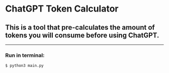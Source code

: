 # ChatGPT Token Calculator
## This is a tool that pre-calculates the amount of tokens you will consume before using ChatGPT.

---
### Run in terminal:
```bash
$ python3 main.py
```
